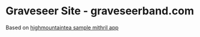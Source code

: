 # Graveseer Site - graveseerband.com
Based on [highmountaintea sample mithril app](https://github.com/highmountaintea/sample-mithril-app.git)
